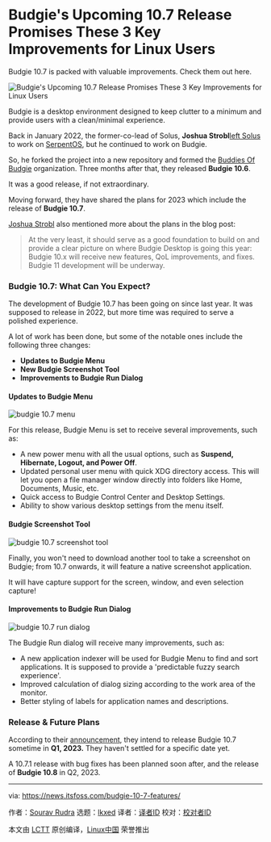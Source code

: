 [#]: subject: "Budgie's Upcoming 10.7 Release Promises These 3 Key Improvements for Linux Users"
[#]: via: "https://news.itsfoss.com/budgie-10-7-features/"
[#]: author: "Sourav Rudra https://news.itsfoss.com/author/sourav/"
[#]: collector: "lkxed"
[#]: translator: " "
[#]: reviewer: " "
[#]: publisher: " "
[#]: url: " "

Budgie's Upcoming 10.7 Release Promises These 3 Key Improvements for Linux Users
======

Budgie 10.7 is packed with valuable improvements. Check them out here.

![Budgie's Upcoming 10.7 Release Promises These 3 Key Improvements for Linux Users][1]

Budgie is a desktop environment designed to keep clutter to a minimum and provide users with a clean/minimal experience.

Back in January 2022, the former-co-lead of Solus, **Joshua Strobl**[left Solus][2] to work on [SerpentOS][3], but he continued to work on Budgie.

So, he forked the project into a new repository and formed the [Buddies Of Budgie][4] organization. Three months after that, they released **Budgie 10.6**.

It was a good release, if not extraordinary.

Moving forward, they have shared the plans for 2023 which include the release of **Budgie 10.7**.

[Joshua Strobl][5] also mentioned more about the plans in the blog post:

> At the very least, it should serve as a good foundation to build on and provide a clear picture on where Budgie Desktop is going this year: Budgie 10.x will receive new features, QoL improvements, and fixes. Budgie 11 development will be underway.

### Budgie 10.7: What Can You Expect?

The development of Budgie 10.7 has been going on since last year. It was supposed to release in 2022, but more time was required to serve a polished experience.

A lot of work has been done, but some of the notable ones include the following three changes:

- **Updates to Budgie Menu**
- **New Budgie Screenshot Tool**
- **Improvements to Budgie Run Dialog**

#### Updates to Budgie Menu

![budgie 10.7 menu][6]

For this release, Budgie Menu is set to receive several improvements, such as:

- A new power menu with all the usual options, such as **Suspend, Hibernate, Logout, and Power Off**.
- Updated personal user menu with quick XDG directory access. This will let you open a file manager window directly into folders like Home, Documents, Music, etc.
- Quick access to Budgie Control Center and Desktop Settings.
- Ability to show various desktop settings from the menu itself.

#### Budgie Screenshot Tool

![budgie 10.7 screenshot tool][7]

Finally, you won't need to download another tool to take a screenshot on Budgie; from 10.7 onwards, it will feature a native screenshot application.

It will have capture support for the screen, window, and even selection capture!

#### Improvements to Budgie Run Dialog

![budgie 10.7 run dialog][8]

The Budgie Run dialog will receive many improvements, such as:

- A new application indexer will be used for Budgie Menu to find and sort applications. It is supposed to provide a 'predictable fuzzy search experience'.
- Improved calculation of dialog sizing according to the work area of the monitor.
- Better styling of labels for application names and descriptions.

### Release & Future Plans

According to their [announcement][9], they intend to release Budgie 10.7 sometime in **Q1, 2023.** They haven't settled for a specific date yet.

A 10.7.1 release with bug fixes has been planned soon after, and the release of **Budgie 10.8** in Q2, 2023.

--------------------------------------------------------------------------------

via: https://news.itsfoss.com/budgie-10-7-features/

作者：[Sourav Rudra][a]
选题：[lkxed][b]
译者：[译者ID](https://github.com/译者ID)
校对：[校对者ID](https://github.com/校对者ID)

本文由 [LCTT](https://github.com/LCTT/TranslateProject) 原创编译，[Linux中国](https://linux.cn/) 荣誉推出

[a]: https://news.itsfoss.com/author/sourav/
[b]: https://github.com/lkxed
[1]: https://news.itsfoss.com/content/images/size/w2000/2023/01/budgie-10-7-release.png
[2]: https://news.itsfoss.com/solus-co-lead-resign-budgie-serpent/
[3]: https://serpentos.com
[4]: https://blog.buddiesofbudgie.org
[5]: https://joshuastrobl.com
[6]: https://news.itsfoss.com/content/images/2023/01/Budgie_10.7_Preview_Menu.jpg
[7]: https://news.itsfoss.com/content/images/2023/01/Budgie_10.7_Preview_SS.png
[8]: https://news.itsfoss.com/content/images/2023/01/Budgie_10.7_Preview_Run.jpg
[9]: https://blog.buddiesofbudgie.org/state-of-the-budgie-2022/
